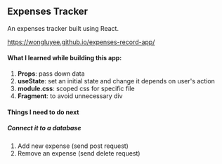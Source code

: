 ## Expenses Tracker

An expenses tracker built using React.

https://wongluyee.github.io/expenses-record-app/

#### What I learned while building this app:
1. **Props**: pass down data
2. **useState**: set an initial state and change it depends on user's action
3. **module.css**: scoped css for specific file
4. **Fragment**: to avoid unnecessary div

#### Things I need to do next
##### Connect it to a database
1. Add new expense (send post request)
2. Remove an expense (send delete request)
